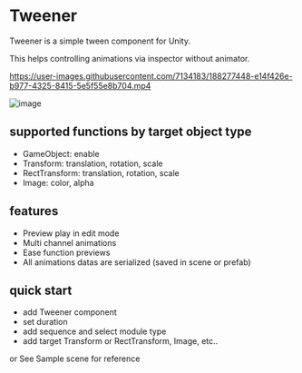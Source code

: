 # Tweener
Tweener is a simple tween component for Unity.

This helps controlling animations via inspector without animator.

https://user-images.githubusercontent.com/7134183/188277448-e14f426e-b977-4325-8415-5e5f55e8b704.mp4

![image](https://user-images.githubusercontent.com/7134183/188280339-806fbe09-f521-4f49-ba85-51530bdb937f.png)

## supported functions by target object type 

+ GameObject: enable
+ Transform: translation, rotation, scale
+ RectTransform: translation, rotation, scale
+ Image: color, alpha

## features

+ Preview play in edit mode
+ Multi channel animations
+ Ease function previews
+ All animations datas are serialized (saved in scene or prefab)

## quick start
+ add Tweener component
+ set duration
+ add sequence and select module type
+ add target Transform or RectTransform, Image, etc..

or See Sample scene for reference
